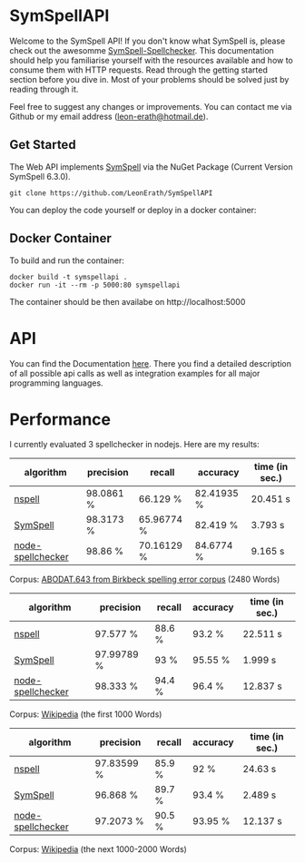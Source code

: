 # SymSpellAPI

Welcome to the SymSpell API! If you don't know what SymSpell is, please check out the awesomme [SymSpell-Spellchecker](https://github.com/wolfgarbe/SymSpell). This documentation should help you familiarise yourself with the resources available and how to consume them with HTTP requests. Read through the getting started section before you dive in. Most of your problems should be solved just by reading through it.

Feel free to suggest any changes or improvements. You can contact me via Github or my email address (leon-erath@hotmail.de).

## Get Started

The Web API implements [SymSpell](https://github.com/wolfgarbe/SymSpell) via the NuGet Package (Current Version SymSpell 6.3.0). 

```
git clone https://github.com/LeonErath/SymSpellAPI
```

You can deploy the code yourself or deploy in a docker container:

## Docker Container

To build and run the container:
```
docker build -t symspellapi .
docker run -it --rm -p 5000:80 symspellapi
```
The container should be then availabe on http://localhost:5000

# API

You can find the Documentation [here](https://documenter.getpostman.com/view/368567/SVYjU2du?version=latest). There you find a detailed description of all possible api calls as well as integration examples for all major programming languages.

# Performance

I currently evaluated 3 spellchecker in nodejs. Here are my results:

| algorithm         | precision      | recall         | accuracy       | time (in sec.) |
|-------------------|----------------|----------------|----------------|----------------|
| [nspell](https://www.npmjs.com/package/nspell)            | 98.0861 % | 66.129 % | 82.41935 % | 20.451 s         |
| [SymSpell](https://github.com/wolfgarbe/SymSpell)         | 98.3173 % | 65.96774 % | 82.419 % | 3.793 s           |
| [node-spellchecker](https://github.com/atom/node-spellchecker) | 98.86 % | 70.16129 % | 84.6774 % | 9.165 s          |


Corpus: [ABODAT.643 from Birkbeck spelling error corpus](http://ota.ox.ac.uk/headers/0643.xml) (2480 Words)

| algorithm         | precision      | recall         | accuracy       | time (in sec.) |
|-------------------|----------------|----------------|----------------|----------------|
| [nspell](https://www.npmjs.com/package/nspell)              | 97.577 % | 88.6 % | 93.2 % | 22.511 s         |
| [SymSpell](https://github.com/wolfgarbe/SymSpell)           | 97.99789 % | 93 % | 95.55 % | 1.999 s           |
|  [node-spellchecker](https://github.com/atom/node-spellchecker)| 98.333 % | 94.4 % | 96.4 % | 12.837 s          |


Corpus: [Wikipedia](https://en.wikipedia.org/wiki/Wikipedia:Lists_of_common_misspellings/For_machines) (the first 1000 Words)


| algorithm         | precision      | recall         | accuracy       | time (in sec.) |
|-------------------|----------------|----------------|----------------|----------------|
| [nspell](https://www.npmjs.com/package/nspell)            | 97.83599 % | 85.9 % | 92 % | 24.63 s         |
| [SymSpell](https://github.com/wolfgarbe/SymSpell)           | 96.868 % | 89.7 % | 93.4 % | 2.489 s           |
|  [node-spellchecker](https://github.com/atom/node-spellchecker)| 97.2073 % | 90.5 % | 93.95 % | 12.137 s          |


Corpus: [Wikipedia](https://en.wikipedia.org/wiki/Wikipedia:Lists_of_common_misspellings/For_machines) (the next 1000-2000 Words)